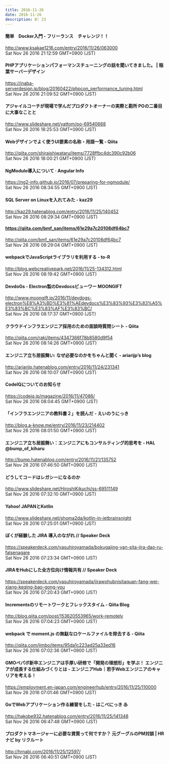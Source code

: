 ```yaml
---
title: 2016-11-26
date: 2016-11-26
description: B! 23
---
```


#### 簡単　Docker入門 - フリーランス　チャレンジ！！
http://www.ksakae1216.com/entry/2016/11/26/063000<br>
Sat Nov 26 2016 21:12:59 GMT+0900 (JST)<br>


#### PHPアプリケーションパフォーマンスチューニングの話を聞いてきました。 | 稲葉サーバーデザイン
https://inaba-serverdesign.jp/blog/20160422/phpcon_performance_tuning.html<br>
Sat Nov 26 2016 21:09:52 GMT+0900 (JST)<br>


#### アジャイルコーチが現場で学んだプロダクトオーナーの実際と勘所 POの二番目に大事なことと
http://www.slideshare.net/yattom/po-69540668<br>
Sat Nov 26 2016 18:25:53 GMT+0900 (JST)<br>


#### Webデザインでよく使うUI要素の名称・用語一覧 - Qiita
http://qiita.com/shiraishiwataru/items/7728ffbc4dc390c92b06<br>
Sat Nov 26 2016 18:00:21 GMT+0900 (JST)<br>


####      NgModule導入について ·  Angular Info  
https://ng2-info.github.io/2016/07/preparing-for-ngmodule/<br>
Sat Nov 26 2016 08:34:55 GMT+0900 (JST)<br>


#### SQL Server on Linuxを入れてみた - kaz29
http://kaz29.hatenablog.com/entry/2016/11/25/140452<br>
Sat Nov 26 2016 08:29:34 GMT+0900 (JST)<br>


#### https://qiita.com/bmf_san/items/61e29a7c20108df64bc7
http://qiita.com/bmf_san/items/61e29a7c20108df64bc7<br>
Sat Nov 26 2016 08:29:04 GMT+0900 (JST)<br>


#### webpackでJavaScriptライブラリを利用する - to-R
http://blog.webcreativepark.net/2016/11/25-134312.html<br>
Sat Nov 26 2016 08:19:42 GMT+0900 (JST)<br>


#### DevdoGs - Electron製のDevdocsビューワー MOONGIFT
http://www.moongift.jp/2016/11/devdogs-electron%E8%A3%BD%E3%81%AEdevdocs%E3%83%93%E3%83%A5%E3%83%BC%E3%83%AF%E3%83%BC/<br>
Sat Nov 26 2016 08:17:37 GMT+0900 (JST)<br>


#### クラウドインフラエンジニア採用のための面談時質問シート - Qiita
http://qiita.com/raki/items/4347366f78b8580d9f54<br>
Sat Nov 26 2016 08:14:26 GMT+0900 (JST)<br>


#### エンジニア立ち居振舞い: なぜ必要なのかをちゃんと聞く - ariarijp’s blog
http://ariarijp.hatenablog.com/entry/2016/11/24/231341<br>
Sat Nov 26 2016 08:10:07 GMT+0900 (JST)<br>


#### CodeIQについてのお知らせ
https://codeiq.jp/magazine/2016/11/47086/<br>
Sat Nov 26 2016 08:04:45 GMT+0900 (JST)<br>


#### 「インフラエンジニアの教科書２」を読んだ - えいのうにっき
http://blog.a-know.me/entry/2016/11/23/214402<br>
Sat Nov 26 2016 08:01:50 GMT+0900 (JST)<br>


#### エンジニア立ち居振舞い：エンジニアにもコンサルティング的思考を - HAL @bump_of_kiharu
http://bump.hatenablog.com/entry/2016/11/21/135752<br>
Sat Nov 26 2016 07:46:50 GMT+0900 (JST)<br>


#### どうしてコードはレガシーになるのか
http://www.slideshare.net/HiroshiKikuchi/ss-69511149<br>
Sat Nov 26 2016 07:32:10 GMT+0900 (JST)<br>


#### Yahoo! JAPANとKotlin
http://www.slideshare.net/shoma2da/kotlin-in-jetbrainsnight<br>
Sat Nov 26 2016 07:25:01 GMT+0900 (JST)<br>


#### ぼくが経験した JIRA 導入のながれ // Speaker Deck
https://speakerdeck.com/yasuhiroyamada/bokugajing-yan-sita-jira-dao-ru-falsenagare<br>
Sat Nov 26 2016 07:23:34 GMT+0900 (JST)<br>


#### JIRAをHubにした全方位向け情報共有 // Speaker Deck
https://speakerdeck.com/yasuhiroyamada/jirawohubnisitaquan-fang-wei-xiang-keqing-bao-gong-you<br>
Sat Nov 26 2016 07:20:43 GMT+0900 (JST)<br>


#### Incrementsのリモートワークとフレックスタイム - Qiita Blog
http://blog.qiita.com/post/153620553965/work-remotely<br>
Sat Nov 26 2016 07:04:23 GMT+0900 (JST)<br>


#### webpack で moment.js の無駄なロケールファイルを除去する - Qiita
http://qiita.com/jimbo/items/95da1c223ad25a33ed16<br>
Sat Nov 26 2016 07:02:36 GMT+0900 (JST)<br>


#### GMOペパボ新卒エンジニアは手厚い研修で「開発の理想形」を学ぶ！ エンジニアが成長する仕組みづくりとは - エンジニアHub｜若手Webエンジニアのキャリアを考える！
https://employment.en-japan.com/engineerhub/entry/2016/11/25/110000<br>
Sat Nov 26 2016 07:01:46 GMT+0900 (JST)<br>


#### GoでWebアプリケーション作る練習をした - はこべにっき ♨
http://hakobe932.hatenablog.com/entry/2016/11/25/141348<br>
Sat Nov 26 2016 06:47:48 GMT+0900 (JST)<br>


#### プロダクトマネージャーに必要な資質って何ですか？ 元グーグルのPM対談 | HRナビ by リクルート
http://hrnabi.com/2016/11/25/12597/<br>
Sat Nov 26 2016 06:40:51 GMT+0900 (JST)<br>


